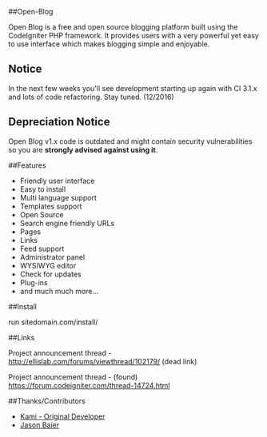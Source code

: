 ##Open-Blog

Open Blog is a free and open source blogging platform built using the CodeIgniter PHP framework. It provides users with a very powerful yet easy to use interface which makes blogging simple and enjoyable.

## Notice

In the next few weeks you'll see development starting up again with CI 3.1.x and lots of code refactoring.  Stay tuned. (12/2016)

## Depreciation Notice

Open Blog v1.x code is outdated and might contain security vulnerabilities so you are **strongly advised against using it**.

##Features

* Friendly user interface
* Easy to install
* Multi language support
* Templates support
* Open Source
* Search engine friendly URLs
* Pages
* Links
* Feed support
* Administrator panel
* WYSIWYG editor
* Check for updates
* Plug-ins
* and much much more...

##Install

run sitedomain.com/install/

##Links

Project announcement thread - http://ellislab.com/forums/viewthread/102179/ (dead link)

Project announcement thread - (found) https://forum.codeigniter.com/thread-14724.html


##Thanks/Contributors

* [Kami - Original Developer](https://github.com/Kami)
* [Jason Baier](https://github.com/JasonBaier)
